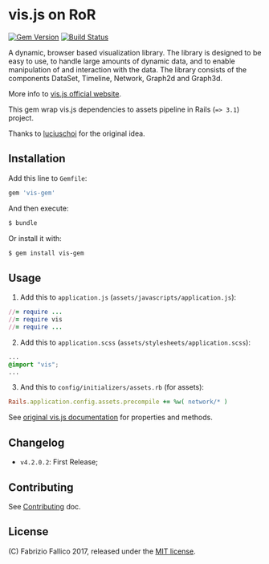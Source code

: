 # vis.js on RoR

[![Gem Version](https://badge.fury.io/rb/vis-gem.svg)](https://badge.fury.io/rb/vis-gem)
[![Build Status](https://travis-ci.org/sniperwolf/vis-gem.svg?release=4.20.0.2)](https://travis-ci.org/sniperwolf/vis-gem)


A dynamic, browser based visualization library. The library is designed to be easy to use, to handle large amounts of dynamic data, and to enable manipulation of and interaction with the data. The library consists of the components DataSet, Timeline, Network, Graph2d and Graph3d.

More info to [vis.js official website](http://visjs.org/).

This gem wrap vis.js dependencies to assets pipeline in Rails (`=> 3.1`) project.

Thanks to [luciuschoi](https://github.com/luciuschoi/visjs-rails/) for the original idea.

## Installation

Add this line to `Gemfile`:

```ruby
gem 'vis-gem'
```

And then execute:

```bash
$ bundle
```

Or install it with:

```bash
$ gem install vis-gem
```

## Usage

1. Add this to `application.js` (`assets/javascripts/application.js`):

```ruby
//= require ...
//= require vis
//= require ...
```

2. Add this to `application.scss` (`assets/stylesheets/application.scss`):

```css
...
@import "vis";
...
```

3. And this to `config/initializers/assets.rb` (for assets):

```ruby
Rails.application.config.assets.precompile += %w( network/* )
```

See [original vis.js documentation](http://visjs.org/) for properties and methods.

## Changelog

- `v4.2.0.2`: First Release;

## Contributing

See [Contributing](CONTRIBUTING.md) doc.

## License

(C) Fabrizio Fallico 2017, released under the [MIT license](LICENSE.md).

